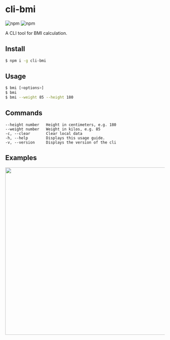 # cli-bmi

![npm](https://img.shields.io/npm/dt/cli-bmi) ![npm](https://img.shields.io/npm/v/cli-bmi)

A CLI tool for BMI calculation.

## Install

```sh
$ npm i -g cli-bmi
```

## Usage

```sh
$ bmi [<options>]
$ bmi
$ bmi --weight 85 --height 180
```

## Commands

```
--height number   Height in centimeters, e.g. 180
--weight number   Weight in kilos, e.g. 85
-c, --clear       Clear local data
-h, --help        Displays this usage guide.
-v, --version     Displays the version of the cli
```

## Examples

<img width="530" alt="" src="https://github.com/remisture/cli-bmi/assets/2372967/bf535546-421c-48e9-a966-a2fed7b4a1a6">
